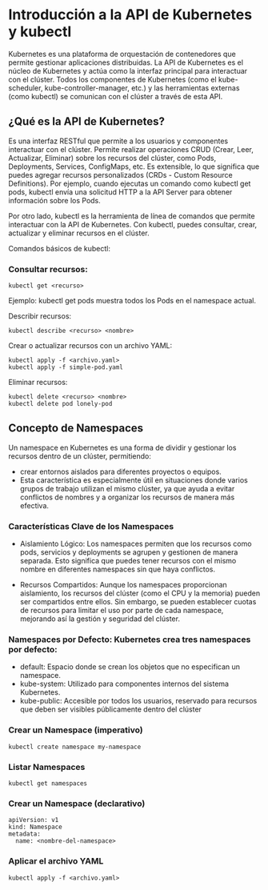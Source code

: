 # Introducción a la API de Kubernetes y kubectl

Kubernetes es una plataforma de orquestación de contenedores que permite gestionar aplicaciones distribuidas. La API de Kubernetes es el núcleo de Kubernetes y actúa como la interfaz principal para interactuar con el clúster. Todos los componentes de Kubernetes (como el kube-scheduler, kube-controller-manager, etc.) y las herramientas externas (como kubectl) se comunican con el clúster a través de esta API.

## ¿Qué es la API de Kubernetes?

Es una interfaz RESTful que permite a los usuarios y componentes interactuar con el clúster.
Permite realizar operaciones CRUD (Crear, Leer, Actualizar, Eliminar) sobre los recursos del clúster, como Pods, Deployments, Services, ConfigMaps, etc.
Es extensible, lo que significa que puedes agregar recursos personalizados (CRDs - Custom Resource Definitions).
Por ejemplo, cuando ejecutas un comando como kubectl get pods, kubectl envía una solicitud HTTP a la API Server para obtener información sobre los Pods.

Por otro lado, kubectl es la herramienta de línea de comandos que permite interactuar con la API de Kubernetes. Con kubectl, puedes consultar, crear, actualizar y eliminar recursos en el clúster.

Comandos básicos de kubectl:

### Consultar recursos:
```
kubectl get <recurso>
```
Ejemplo: kubectl get pods muestra todos los Pods en el namespace actual.

Describir recursos:
```
kubectl describe <recurso> <nombre>
```

Crear o actualizar recursos con un archivo YAML:
```
kubectl apply -f <archivo.yaml>
kubectl apply -f simple-pod.yaml
```

Eliminar recursos:
```
kubectl delete <recurso> <nombre>
kubectl delete pod lonely-pod
```

## Concepto de Namespaces

Un namespace en Kubernetes es una forma de dividir y gestionar los recursos dentro de un clúster, permitiendo:
- crear entornos aislados para diferentes proyectos o equipos.
- Esta característica es especialmente útil en situaciones donde varios grupos de trabajo utilizan el mismo clúster, ya que ayuda a evitar conflictos de nombres y a organizar los recursos de manera más efectiva.

### Características Clave de los Namespaces

- Aislamiento Lógico: Los namespaces permiten que los recursos como pods, servicios y deployments se agrupen y gestionen de manera separada. Esto significa que puedes tener recursos con el mismo nombre en diferentes namespaces sin que haya conflictos.

- Recursos Compartidos: Aunque los namespaces proporcionan aislamiento, los recursos del clúster (como el CPU y la memoria) pueden ser compartidos entre ellos. Sin embargo, se pueden establecer cuotas de recursos para limitar el uso por parte de cada namespace, mejorando así la gestión y seguridad del clúster.

### Namespaces por Defecto: Kubernetes crea tres namespaces por defecto:
- default: Espacio donde se crean los objetos que no especifican un namespace.
- kube-system: Utilizado para componentes internos del sistema Kubernetes.
- kube-public: Accesible por todos los usuarios, reservado para recursos que deben ser visibles públicamente dentro del clúster

### Crear un Namespace (imperativo)
```
kubectl create namespace my-namespace
```

### Listar Namespaces
```
kubectl get namespaces
```


### Crear un Namespace (declarativo)
```
apiVersion: v1
kind: Namespace
metadata:
  name: <nombre-del-namespace>
```

### Aplicar el archivo YAML

```
kubectl apply -f <archivo.yaml>
```

